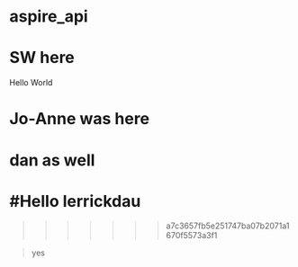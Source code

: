 # aspire_api

# SW here

Hello World

# Jo-Anne was here

# dan as well

#Hello lerrickdau
=======

> > > > > > > a7c3657fb5e251747ba07b2071a1670f5573a3f1

> yes
